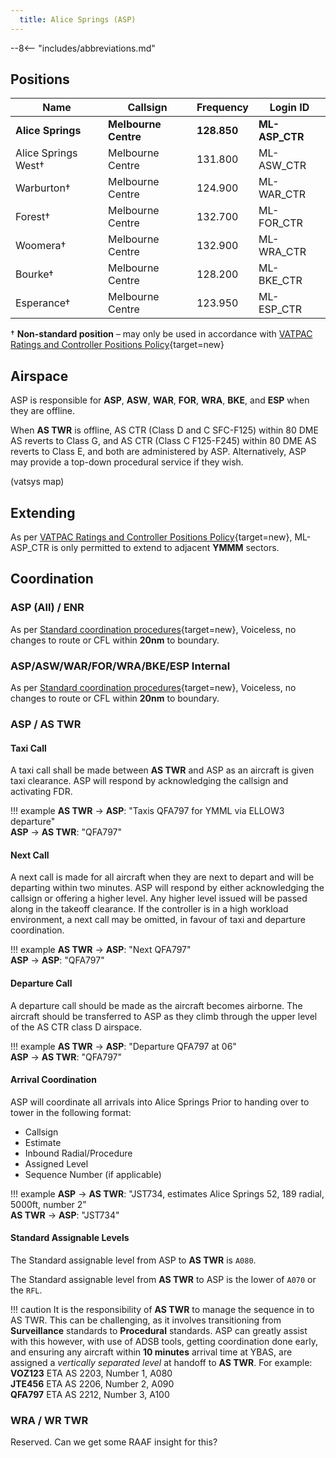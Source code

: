 ```yaml
---
  title: Alice Springs (ASP)
---
```


--8<-- "includes/abbreviations.md"
## Positions

| Name | Callsign | Frequency | Login ID |
| ---- | -------- | --------- | -------- |
| **Alice Springs** | **Melbourne Centre** | **128.850** | **ML-ASP_CTR** |
| Alice Springs West† | Melbourne Centre | 131.800 | ML-ASW_CTR |
| Warburton† | Melbourne Centre | 124.900 | ML-WAR_CTR |
| Forest† | Melbourne Centre | 132.700 | ML-FOR_CTR |
| Woomera† | Melbourne Centre | 132.900 | ML-WRA_CTR |
| Bourke† | Melbourne Centre | 128.200 | ML-BKE_CTR |
| Esperance† | Melbourne Centre | 123.950 | ML-ESP_CTR |

† **Non-standard position** – may only be used in accordance with [VATPAC Ratings and Controller Positions Policy](https://cdn.vatpac.org/documents/policy/Controller+Positions+and+Ratings+Policy+v5.2.pdf){target=new}

## Airspace
 
ASP is responsible for **ASP**, **ASW**, **WAR**, **FOR**, **WRA**, **BKE**, and **ESP** when they are offline.  

When **AS TWR** is offline, AS CTR (Class D and C SFC-F125) within 80 DME AS reverts to Class G, and AS CTR (Class C F125-F245) within 80 DME AS reverts to Class E, and both are administered by ASP. Alternatively, ASP may provide a top-down procedural service if they wish.

(vatsys map)

## Extending
As per [VATPAC Ratings and Controller Positions Policy](https://cdn.vatpac.org/documents/policy/Controller+Positions+and+Ratings+Policy+v5.2.pdf){target=new}, ML-ASP_CTR is only permitted to extend to adjacent **YMMM** sectors.

## Coordination
### ASP (All) / ENR

As per [Standard coordination procedures](http://sops.vatpac.org/controller-skills/coordination/#enr-enr){target=new}, Voiceless, no changes to route or CFL within **20nm** to boundary.

### ASP/ASW/WAR/FOR/WRA/BKE/ESP Internal

As per [Standard coordination procedures](http://sops.vatpac.org/controller-skills/coordination/#enr-enr){target=new}, Voiceless, no changes to route or CFL within **20nm** to boundary.

### ASP / AS TWR

#### Taxi Call
A taxi call shall be made between **AS TWR** and ASP as an aircraft is given taxi clearance. ASP will respond by acknowledging the callsign and activating FDR.

!!! example
    **AS TWR** -> **ASP**: "Taxis QFA797 for YMML via ELLOW3 departure"  
    **ASP** -> **AS TWR**: "QFA797"  

#### Next Call
A next call is made for all aircraft when they are next to depart and will be departing within two minutes. ASP will respond by either acknowledging the callsign or offering a higher level. Any higher level issued will be passed along in the takeoff clearance. If the controller is in a high workload environment, a next call may be omitted, in favour of taxi and departure coordination.

!!! example
    **AS TWR** -> **ASP**: "Next QFA797"  
    **ASP** -> **ASP**: "QFA797"    

#### Departure Call
A departure call should be made as the aircraft becomes airborne. The aircraft should be transferred to ASP as they climb through the upper level of the AS CTR class D airspace.

!!! example
    **AS TWR** -> **ASP**: "Departure QFA797 at 06"  
    **ASP** -> **AS TWR**: "QFA797"

#### Arrival Coordination
ASP will coordinate all arrivals into Alice Springs Prior to handing over to tower in the following format:

- Callsign
- Estimate
- Inbound Radial/Procedure
- Assigned Level
- Sequence Number (if applicable)

!!! example
    **ASP** -> **AS TWR**: "JST734, estimates Alice Springs 52, 189 radial, 5000ft, number 2”  
    **AS TWR** -> **ASP**: "JST734"

#### Standard Assignable Levels

The Standard assignable level from ASP to **AS TWR** is `A080`.  

The Standard assignable level from **AS TWR** to ASP is the lower of `A070` or the `RFL`.  

!!! caution
    It is the responsibility of **AS TWR** to manage the sequence in to AS TWR. This can be challenging, as it involves transitioning from **Surveillance** standards to **Procedural** standards. ASP can greatly assist with this however, with use of ADSB tools, getting coordination done early, and ensuring any aircraft within **10 minutes** arrival time at YBAS, are assigned a *vertically separated level* at handoff to **AS TWR**. For example:  
    **VOZ123** ETA AS 2203, Number 1, A080  
    **JTE456** ETA AS 2206, Number 2, A090  
    **QFA797** ETA AS 2212, Number 3, A100  

### WRA / WR TWR

Reserved. Can we get some RAAF insight for this?